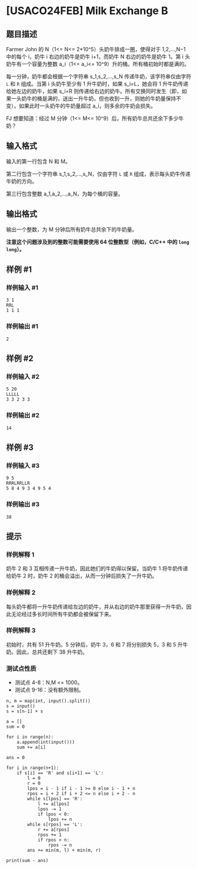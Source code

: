 # [USACO24FEB] Milk Exchange B

## 题目描述

Farmer John 的 N（1<= N<= 2*10^5）头奶牛排成一圈，使得对于 1,2,...,N−1 中的每个 i，奶牛 i 右边的奶牛是奶牛 i+1，而奶牛 N 右边的奶牛是奶牛 1。第 i 头奶牛有一个容量为整数 a_i（1<= a_i<= 10^9）升的桶。所有桶初始时都是满的。

每一分钟，奶牛都会根据一个字符串 s_1,s_2,...,s_N
传递牛奶，该字符串仅由字符 `L` 和 `R` 组成。当第 i 头奶牛至少有 1 升牛奶时，如果 s_i=L，她会将 1 升牛奶传递给她左边的奶牛，如果 s_i=R 则传递给右边的奶牛。所有交换同时发生（即，如果一头奶牛的桶是满的，送出一升牛奶，但也收到一升，则她的牛奶量保持不变）。如果此时一头奶牛的牛奶量超过 a_i，则多余的牛奶会损失。

FJ 想要知道：经过 M 分钟（1<= M<= 10^9）后，所有奶牛总共还余下多少牛奶？

## 输入格式

输入的第一行包含 N 和 M。

第二行包含一个字符串 s_1,s_2,...,s_N，仅由字符 `L` 或 `R` 组成，表示每头奶牛传递牛奶的方向。

第三行包含整数 a_1,a_2,...,a_N，为每个桶的容量。

## 输出格式

输出一个整数，为 M 分钟后所有奶牛总共余下的牛奶量。 

**注意这个问题涉及到的整数可能需要使用 64 位整数型（例如，C/C++ 中的 `long long`）。**

## 样例 #1

### 样例输入 #1

```
3 1
RRL
1 1 1
```

### 样例输出 #1

```
2
```

## 样例 #2

### 样例输入 #2

```
5 20
LLLLL
3 3 2 3 3
```

### 样例输出 #2

```
14
```

## 样例 #3

### 样例输入 #3

```
9 5
RRRLRRLLR
5 8 4 9 3 4 9 5 4
```

### 样例输出 #3

```
38
```

## 提示

### 样例解释 1

奶牛 2 和 3 互相传递一升牛奶，因此她们的牛奶得以保留。当奶牛 1 将牛奶传递给奶牛 2 时，奶牛 2 的桶会溢出，从而一分钟后损失了一升牛奶。 

### 样例解释 2

 每头奶牛都将一升牛奶传递给左边的奶牛，并从右边的奶牛那里获得一升牛奶，因此无论经过多长时间所有牛奶都会被保留下来。 
 
### 样例解释 3

初始时，共有 51 升牛奶。5 分钟后，奶牛 3，6 和 7 将分别损失 5，3 和 5 升牛奶。因此，总共还剩下 38 升牛奶。

### 测试点性质

- 测试点 4-8：N,M <= 1000。
- 测试点 9-16：没有额外限制。
```
n, m = map(int, input().split())
s = input()
s = s[n-1] + s

a = []
sum = 0

for i in range(n):
    a.append(int(input()))
    sum += a[i]

ans = 0

for i in range(n+1):
    if s[i] == 'R' and s[i+1] == 'L':
        l = 0
        r = 0
        lpos = i - 1 if i - 1 >= 0 else i - 1 + n
        rpos = i + 2 if i + 2 <= n else i + 2 - n
        while s[lpos] == 'R':
            l += a[lpos]
            lpos -= 1
            if lpos < 0:
                lpos += n
        while s[rpos] == 'L':
            r += a[rpos]
            rpos += 1
            if rpos > n:
                rpos -= n
        ans += min(m, l) + min(m, r)

print(sum - ans)
```
